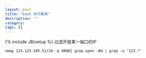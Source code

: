 ```yaml
---
layout: post
title: "bash 命令集锦"
description: ""
category: 
tags: []
---
```

{% include JB/setup %}
过滤开放某一端口的IP

	nmap 123.125.105.51/24 -p 8080| grep open -B4 | grep -o '123.*'



